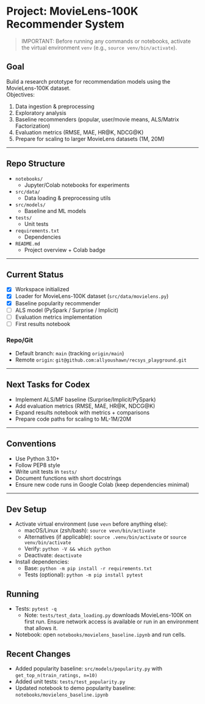 # Project: MovieLens-100K Recommender System

> IMPORTANT: Before running any commands or notebooks, activate the virtual environment `venv` (e.g., `source venv/bin/activate`).

## Goal
Build a research prototype for recommendation models using the MovieLens-100K dataset.  
Objectives:
1. Data ingestion & preprocessing
2. Exploratory analysis
3. Baseline recommenders (popular, user/movie means, ALS/Matrix Factorization)
4. Evaluation metrics (RMSE, MAE, HR@K, NDCG@K)
5. Prepare for scaling to larger MovieLens datasets (1M, 20M)

---

## Repo Structure
- `notebooks/`
  - Jupyter/Colab notebooks for experiments
- `src/data/`
  - Data loading & preprocessing utils
- `src/models/`
  - Baseline and ML models
- `tests/`
  - Unit tests
- `requirements.txt`
  - Dependencies
- `README.md`
  - Project overview + Colab badge

---

## Current Status
- [x] Workspace initialized
- [x] Loader for MovieLens-100K dataset (`src/data/movielens.py`)
 - [x] Baseline popularity recommender
- [ ] ALS model (PySpark / Surprise / Implicit)
- [ ] Evaluation metrics implementation
- [ ] First results notebook

### Repo/Git
- Default branch: `main` (tracking `origin/main`)
- Remote `origin`: `git@github.com:allyoushawn/recsys_playground.git`

---

## Next Tasks for Codex
- Implement ALS/MF baseline (Surprise/Implicit/PySpark)
- Add evaluation metrics (RMSE, MAE, HR@K, NDCG@K)
- Expand results notebook with metrics + comparisons
- Prepare code paths for scaling to ML-1M/20M

---

## Conventions
- Use Python 3.10+
- Follow PEP8 style
- Write unit tests in `tests/`
- Document functions with short docstrings
- Ensure new code runs in Google Colab (keep dependencies minimal)

---

## Dev Setup
- Activate virtual environment (use `vevn` before anything else):
  - macOS/Linux (zsh/bash): `source vevn/bin/activate`
  - Alternatives (if applicable): `source .venv/bin/activate` or `source venv/bin/activate`
  - Verify: `python -V && which python`
  - Deactivate: `deactivate`
- Install dependencies:
  - Base: `python -m pip install -r requirements.txt`
  - Tests (optional): `python -m pip install pytest`

## Running
- Tests: `pytest -q`
  - Note: `tests/test_data_loading.py` downloads MovieLens-100K on first run.
    Ensure network access is available or run in an environment that allows it.
- Notebook: open `notebooks/movielens_baseline.ipynb` and run cells.

## Recent Changes
- Added popularity baseline: `src/models/popularity.py` with `get_top_n(train_ratings, n=10)`
- Added unit tests: `tests/test_popularity.py`
- Updated notebook to demo popularity baseline: `notebooks/movielens_baseline.ipynb`
